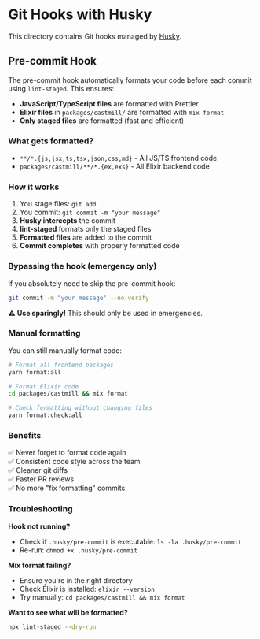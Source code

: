 # Git Hooks with Husky

This directory contains Git hooks managed by [Husky](https://typicode.github.io/husky/).

## Pre-commit Hook

The pre-commit hook automatically formats your code before each commit using `lint-staged`. This ensures:

- **JavaScript/TypeScript files** are formatted with Prettier
- **Elixir files** in `packages/castmill/` are formatted with `mix format`
- **Only staged files** are formatted (fast and efficient)

### What gets formatted?

- `**/*.{js,jsx,ts,tsx,json,css,md}` - All JS/TS frontend code
- `packages/castmill/**/*.{ex,exs}` - All Elixir backend code

### How it works

1. You stage files: `git add .`
2. You commit: `git commit -m "your message"`
3. **Husky intercepts** the commit
4. **lint-staged** formats only the staged files
5. **Formatted files** are added to the commit
6. **Commit completes** with properly formatted code

### Bypassing the hook (emergency only)

If you absolutely need to skip the pre-commit hook:

```bash
git commit -m "your message" --no-verify
```

⚠️ **Use sparingly!** This should only be used in emergencies.

### Manual formatting

You can still manually format code:

```bash
# Format all frontend packages
yarn format:all

# Format Elixir code
cd packages/castmill && mix format

# Check formatting without changing files
yarn format:check:all
```

### Benefits

✅ Never forget to format code again  
✅ Consistent code style across the team  
✅ Cleaner git diffs  
✅ Faster PR reviews  
✅ No more "fix formatting" commits  

### Troubleshooting

**Hook not running?**
- Check if `.husky/pre-commit` is executable: `ls -la .husky/pre-commit`
- Re-run: `chmod +x .husky/pre-commit`

**Mix format failing?**
- Ensure you're in the right directory
- Check Elixir is installed: `elixir --version`
- Try manually: `cd packages/castmill && mix format`

**Want to see what will be formatted?**
```bash
npx lint-staged --dry-run
```
